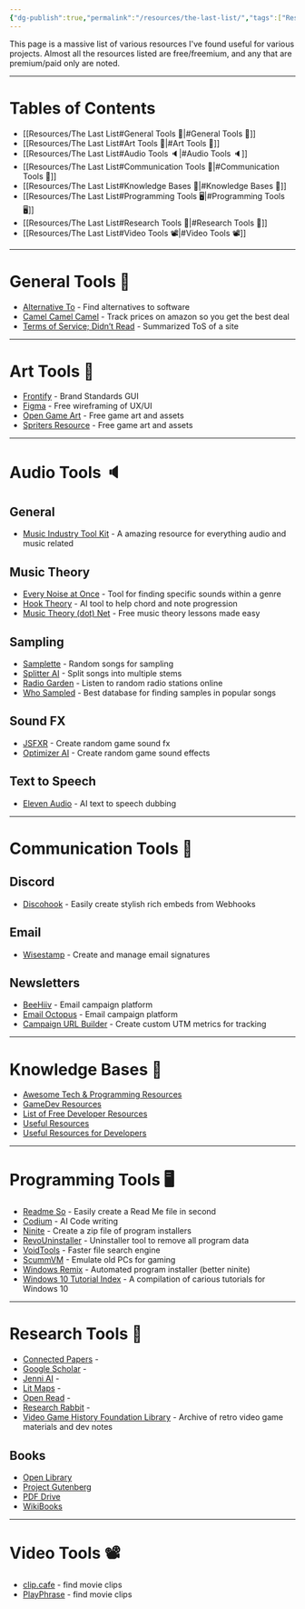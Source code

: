 ```yaml
---
{"dg-publish":true,"permalink":"/resources/the-last-list/","tags":["Resources"],"created":"2024-12-28","updated":"2025-07-22T23:17:39.790-04:00"}
---
```


This page is a massive list of various resources I've found useful for various projects. Almost all the resources listed are free/freemium, and any that are premium/paid only are noted.

---
# Tables of Contents

- [[Resources/The Last List#General Tools 🧞\|#General Tools 🧞]]
- [[Resources/The Last List#Art Tools 🎨\|#Art Tools 🎨]]
- [[Resources/The Last List#Audio Tools 🔈\|#Audio Tools 🔈]]
- [[Resources/The Last List#Communication Tools 💬\|#Communication Tools 💬]]
- [[Resources/The Last List#Knowledge Bases 🧠\|#Knowledge Bases 🧠]]
- [[Resources/The Last List#Programming Tools 🖥\|#Programming Tools 🖥]]
- [[Resources/The Last List#Research Tools 🏫\|#Research Tools 🏫]]
- [[Resources/The Last List#Video Tools 📽\|#Video Tools 📽]]

---
# General Tools 🧞
* [Alternative To](https://alternativeto.net/) - Find alternatives to software
* [Camel Camel Camel](https://camelcamelcamel.com/) - Track prices on amazon so you get the best deal
* [Terms of Service; Didn’t Read](https://tosdr.org/) - Summarized ToS of a site

---
# Art Tools 🎨
- [Frontify](https://www.frontify.com) - Brand Standards GUI
- [Figma](https://www.figma.com/) - Free wireframing of UX/UI
- [Open Game Art](https://opengameart.org/) - Free game art and assets
- [Spriters Resource](https://www.spriters-resource.com/) - Free game art and assets

---
# Audio Tools 🔈
## General
- [Music Industry Tool Kit](https://themusicindustrytoolkit.com/) - A amazing resource for everything audio and music related

## Music Theory
- [Every Noise at Once](https://everynoise.com/) - Tool for finding specific sounds within a genre
- [Hook Theory](https://www.hooktheory.com/trends) - AI tool to help chord and note progression
- [Music Theory (dot) Net](https://www.musictheory.net/) - Free music theory lessons made easy

## Sampling
- [Samplette](https://samplette.io/67708508) - Random songs for sampling
- [Splitter AI](https://splitter.ai/) - Split songs into multiple stems
- [Radio Garden](https://radio.garden/) - Listen to random radio stations online
- [Who Sampled](https://www.whosampled.com/) - Best database for finding samples in popular songs

## Sound FX
- [JSFXR](https://sfxr.me/) - Create random game sound fx
- [Optimizer AI](https://www.optimizerai.xyz/) - Create random game sound effects

## Text to Speech
- [Eleven Audio](https://elevenlabs.io/) - AI text to speech dubbing

---
# Communication Tools 💬

## Discord
- [Discohook](discohook.com) - Easily create stylish rich embeds from Webhooks
## Email
* [Wisestamp](https://www.wisestamp.com/) - Create and manage email signatures
## Newsletters
- [BeeHiiv](https://www.beehiiv.com/) - Email campaign platform
- [Email Octopus](https://emailoctopus.com/account/sign-in) - Email campaign platform
- [Campaign URL Builder](https://ga-dev-tools.google/ga4/campaign-url-builder/) - Create custom UTM metrics for tracking

---
# Knowledge Bases 🧠
- [Awesome Tech & Programming Resources](https://timocodez.github.io/awesome-repos-and-resources/)
- [GameDev Resources](https://github.com/Kavex/GameDev-Resources)
- [List of Free Developer Resources](https://github.com/ShubhamSKadam/List-of-free-Developer-Resources-online)
- [Useful Resources](https://github.com/catherineisonline/useful-resources)
- [Useful Resources for Developers](https://github.com/zero-to-mastery/resources)

---
# Programming Tools 🖥
- [Readme So](https://readme.so/) - Easily create a Read Me file in second
- [Codium](https://www.qodo.ai/) - AI Code writing
- [Ninite](https://ninite.com/) - Create a zip file of program installers
- [RevoUninstaller](https://www.revouninstaller.com/) - Uninstaller tool to remove all program data
- [VoidTools](https://www.voidtools.com/) - Faster file search engine
- [ScummVM](https://www.scummvm.org/') - Emulate old PCs for gaming
- [Windows Remix](https://www.windowsremix.com/) - Automated program installer (better ninite)
- [Windows 10 Tutorial Index](https://www.tenforums.com/tutorials/1977-windows-10-tutorial-index.html) - A compilation of carious tutorials for Windows 10
---
# Research Tools 🏫
- [Connected Papers](https://www.connectedpapers.com/) - 
- [Google Scholar](https://scholar.google.com/) - 
- [Jenni AI](https://jenni.ai/) - 
- [Lit Maps](https://www.litmaps.com/) -
- [Open Read](https://www.openread.academy/) - 
- [Research Rabbit](https://www.researchrabbit.ai/) -
- [Video Game History Foundation Library](https://library.gamehistory.org/) - Archive of retro video game materials and dev notes
## Books
- [Open Library](https://openlibrary.org/)
- [Project Gutenberg](https://www.gutenberg.org/ebooks/bookshelf/430)
- [PDF Drive](https://www.pdfdrive.com/)
- [WikiBooks](https://en.wikibooks.org/wiki/Main_Page)

---

# Video Tools 📽

- [clip.cafe](https://clip.cafe/) - find movie clips
- [PlayPhrase](https://www.playphrase.me/#/search) - find movie clips
